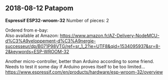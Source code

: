 ## 2018-08-12 Patapom

**Espressif ESP32-wroom-32**
Number of pieces: 2

Ordered from e-bay:			
Also available at Amazon:	https://www.amazon.fr/AZ-Delivery-NodeMCU-d%C3%A9veloppement-d%C3%A9nergie-successeur/dp/B071P98VTG/ref=sr_1_2?ie=UTF8&qid=1534095937&sr=8-2&keywords=ESP-WROOM-32

Another micro-controller, better than Arduino according to some friend. Needs to test it some day if Arduino proves itself to be too limited...
https://www.espressif.com/en/products/hardware/esp-wroom-32/overview
